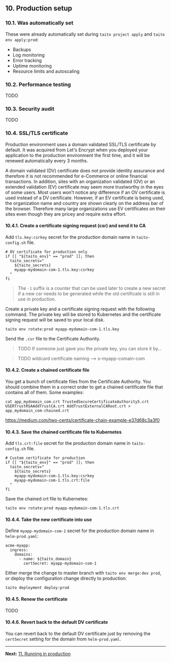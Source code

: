 ## 10. Production setup

### 10.1. Was automatically set

These were already automatically set during `taito project apply` and `taito env apply:prod`:

- Backups
- Log monitoring
- Error tracking
- Uptime monitoring
- Resource limits and autoscaling

### 10.2. Performance testing

TODO

### 10.3. Security audit

TODO

### 10.4. SSL/TLS certificate

Production environment uses a domain validated SSL/TLS certificate by default. It was acquired from Let's Encrypt when you deployed your application to the production environment the first time, and it will be renewed automatically every 3 months.

A domain validated (DV) certificate does not provide identity assurance and therefore it is not recommended for e-Commerce or online financial transactions. In addition, sites with an organization validated (OV) or an extended validation (EV) certificate may seem more trustworthy in the eyes of some users. Most users won't notice any difference if an OV certificate is used instead of a DV certificate. However, if an EV certificate is being used, the organization name and country are shown clearly on the address bar of the browser. Therefore many large organizations use EV certificates on their sites even though they are pricey and require extra effort.

#### 10.4.1. Create a certificate signing request (csr) and send it to CA

Add `tls.key:csrkey` secret for the production domain name in `taito-config.sh` file.

```shell
# OV certificate for production only
if [[ "${taito_env}" == "prod" ]]; then
  taito_secrets="
    ${taito_secrets}
    myapp-mydomain-com-1.tls.key:csrkey
  "
fi
```

> The `-1` suffix is a counter that can be used later to create a new secret if a new csr needs to be generated while the old certificate is still in use in production.

Create a private key and a certificate signing request with the following command. The private key will be stored to Kubernetes and the certificate signing request will be saved to your local disk.

```shell
taito env rotate:prod myapp-mydomain-com-1.tls.key
```

Send the `.csr` file to the Certificate Authority.

> TODO If someone just gave you the private key, you can store it by...

> TODO wildcard certificate naming --> x-myapp-comain-com

#### 10.4.2. Create a chained certificate file

You get a bunch of certificate files from the Certificate Authority. You should combine them in a correct order to get a chained certificate file that contains all of them. Some examples:

```shell
cat app_mydomain_com.crt TrustedSecureCertificateAuthority5.crt USERTrustRSAAddTrustCA.crt AddTrustExternalCARoot.crt > app_mydomain_com-chained.crt
```

https://medium.com/two-cents/certificate-chain-example-e37d68c3a3f0

#### 10.4.3. Save the chained certificate file to Kubernetes

Add `tls.crt:file` secret for the production domain name in `taito-config.sh` file.

```shell
# Custom certificate for production
if [[ "${taito_env}" == "prod" ]]; then
  taito_secrets="
    ${taito_secrets}
    myapp-mydomain-com-1.tls.key:csrkey
    myapp-mydomain-com-1.tls.crt:file
  "
fi
```

Save the chained crt file to Kubernetes:

```shell
taito env rotate:prod myapp-mydomain-com-1.tls.crt
```

#### 10.4.4. Take the new certificate into use

Define `myapp-mydomain-com-1` secret for the production domain name in `helm-prod.yaml`:

```shell
acme-myapp:
  ingress:
    domains:
      - name: ${taito_domain}
        certSecret: myapp-mydomain-com-1
```

Either merge the change to master branch with `taito env merge:dev prod`, or deploy the configuration change directly to production:

```shell
taito deployment deploy:prod
```

#### 10.4.5. Renew the certificate

TODO

#### 10.4.6. Revert back to the default DV certificate

You can revert back to the default DV certificate just by removing the `certSecret` setting for the domain from `helm-prod.yaml`.

---

**Next:** [11. Running in production](/tutorial/11-running-in-production)
